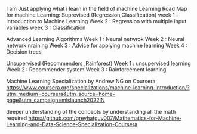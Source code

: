  I am Just applying what i learn in the field of machine Learning
Road Map for machine Learning:
Suprevised  (Regression,Classification)
week 1 : Introduction to Machine Learning
Week 2 : Regression with multiple input variables
week 3 : Classification

Advanced Learning Algorithms
Week 1 : Neural netwrok 
Week 2 : Neural network nraining
Week 3 : Advice for applying machine learning
Week 4 : Decision trees

Unsupervised (Recommenders ,Rainforest)
Week 1 : unsupervised learning
Week 2 : Recommender system
Week 3 : Rainforcement learning

Machine Learning Specialization by Andrew NG on Coursera 
https://www.coursera.org/specializations/machine-learning-introduction/?utm_medium=coursera&utm_source=home-page&utm_campaign=mlslaunch2022IN

 deeper understanding of the concepts by understanding all the math required
 https://github.com/greyhatguy007/Mathematics-for-Machine-Learning-and-Data-Science-Specialization-Coursera
